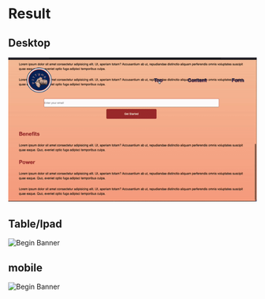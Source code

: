 # Result

## Desktop
![Begin Banner](desktop.gif)
## Table/Ipad
![Begin Banner](tablet.gif)
## mobile
![Begin Banner](mobile.gif)

